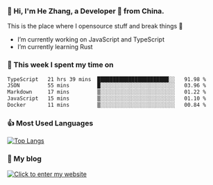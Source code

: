 ### 👋 Hi, I'm He Zhang, a Developer 🚀 from China.

This is the place where I opensource stuff and break things :rofl:

- I’m currently working on JavaScript and TypeScript
- I’m currently learning Rust

### 💪 This week I spent my time on 
<!--START_SECTION:waka-->

```txt
TypeScript   21 hrs 39 mins  ███████████████████████░░   91.98 %
JSON         55 mins         █░░░░░░░░░░░░░░░░░░░░░░░░   03.96 %
Markdown     17 mins         ▒░░░░░░░░░░░░░░░░░░░░░░░░   01.22 %
JavaScript   15 mins         ▒░░░░░░░░░░░░░░░░░░░░░░░░   01.10 %
Docker       11 mins         ▒░░░░░░░░░░░░░░░░░░░░░░░░   00.84 %
```

<!--END_SECTION:waka-->

### 👍 Most Used Languages
[![Top Langs](https://github-readme-stats.vercel.app/api/top-langs/?username=zhanghecool&layout=compact)](https://zhanghe.cool)

### 🌈 My blog 
[![Click to enter my website](https://cdn.jsdelivr.net/gh/zhanghecool/assets/images/gif/zhanghecools.gif)](https://zhanghe.cool)
